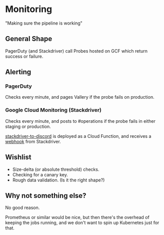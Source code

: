 # Monitoring

"Making sure the pipeline is working"

## General Shape

PagerDuty (and Stackdriver) call Probes hosted on GCF which return success or
failure.

## Alerting

### PagerDuty

Checks every minute, and pages Vallery if the probe fails on production.

### Google Cloud Monitoring (Stackdriver)

Checks every minute, and posts to #operations if the probe fails in either staging or production.

[stackdriver-to-discord](https://github.com/Courtsite/stackdriver-to-discord) is deployed as a Cloud Function, and receives a [webhook](https://console.cloud.google.com/monitoring/alerting/notifications?project=cavaccineinventory#_0rif_slack-add-button:~:text=Webhooks,ADD%20NEW) from Stackdriver.

## Wishlist

* Size-delta (or absolute threshold) checks.
* Checking for a canary key.
* Rough data validation.  (Is it the right shape?)

## Why not something else?

No good reason.

Prometheus or similar would be nice, but then there's the overhead of
keeping the jobs running, and we don't want to spin up Kubernetes just
for that.
